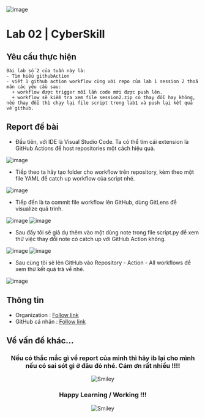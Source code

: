 ![image](https://github.com/user-attachments/assets/c323ce84-8d14-4ba6-b14a-4c4f1084af34)
# Lab 02 | CyberSkill
## Yêu cầu thực hiện 
```
Bài lab số 2 của tuần này là:
- Tìm hiểu githubAction
- viết 1 github action workflow cùng với repo của lab 1 session 2 thoã mãn các yêu cầu sau:
  + workflow được trigger mỗi lần code mới được push lên.
  + workflow sẽ kiểm tra xem file session2.zip có thay đổi hay không, nếu thay đổi thì chạy lại file script trong lab1 và push lại kết quả về github.
```
## Report đề bài
- Đầu tiên, với IDE là Visual Studio Code. Ta có thể tìm cái extension là GitHub Actions để host repositories một cách hiệu quả.

![image](https://github.com/user-attachments/assets/2250e8df-022d-43b6-a015-491515d1a214)
- Tiếp theo ta hãy tạo folder cho workflow trên repository, kèm theo một file YAML để catch up workflow của script nhé.

![image](https://github.com/user-attachments/assets/0d60c04e-a717-4793-b92b-cddb2b10e5b2)
- Tiếp đến là ta commit file workflow lên GitHub, dùng GitLens để visualize quá trình.

![image](https://github.com/user-attachments/assets/45ab1e88-30c5-4347-ba55-9d0a6221ce6d)
![image](https://github.com/user-attachments/assets/4cc4b195-2c63-4935-94d8-1c50e105b7dc)
- Sau đấy tôi sẽ giả dụ thêm vào một dùng note trong file script.py để xem thử việc thay đổi note có catch up với GitHub Action không.

![image](https://github.com/user-attachments/assets/770402af-7681-434a-90a2-c39d6432a1f9)
![image](https://github.com/user-attachments/assets/5f67bb29-0248-415f-a9d8-3fff09e807ea)
- Sau cùng tôi sẽ lên GitHub vào Repository - Action - All workflows để xem thử kết quả trả về nhé.

![image](https://github.com/user-attachments/assets/fdccb4bc-775a-4365-841e-f31fdfe1466c)


## Thông tin 
 - Organization : [Follow link](https://github.com/cyberskill-world)
 - GitHub cá nhân : [Follow link](https://github.com/uziii2208)

## Về vấn đề khác...

<div align="center">
<h3 align="center">Nếu có thắc mắc gì về report của mình thì hãy ib lại cho mình nếu có sai sót gì ở đâu đó nhé. Cám ơn rất nhiều !!!!</h3>
<div>

<img src="https://github.com/fnky/fnky/raw/fnky/img/smile.gif" alt="Smiley" align="center">
</div>
</div>
<div align="center">
<h3 align="center">Happy Learning / Working !!!</h3>
<div>
<img src="https://github.com/fnky/fnky/raw/fnky/img/smile.gif" alt="Smiley" align="center">
</div>
</div>


